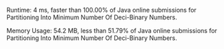 Runtime: 4 ms, faster than 100.00% of Java online submissions for Partitioning Into Minimum Number Of Deci-Binary Numbers.

Memory Usage: 54.2 MB, less than 51.79% of Java online submissions for Partitioning Into Minimum Number Of Deci-Binary Numbers.